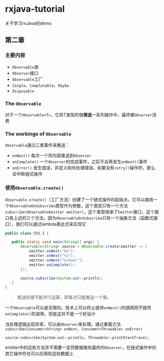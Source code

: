# rxjava-tutorial
关于学习rxJava的demo

## 第二章

### 主要内容
* `Observable`类
* `Observer`接口
* `Observable`工厂
* `Single`、`Completable`、`Maybe`
* `Disposable`

### The `Observable`

对于一个`Observable<T>`，它将T类型的值**推送**一系列操作中，最终被`Observer`消费

### The workings of `Observable`

`Observable`通过三类事件来推送：

* `onNext()` 每次一个将内容推送到`Observer`
* `onComplete()` 一个`Observer`的完成事件，之后不会再发生`onNext()`事件
* `onError()` 发生错误，并定义如何处理错误，如果没有`retry()`操作符，那么会中断链式操作

### 使用`Observable.create()`

`Observable.create()`（工厂方法）创建了一个链式操作的起始点。它可以接收一个`ObservableOnSubscribe`类型作为参数，这个类型只有一个方法`subscribe(ObservableEmitter
 emitter)`，这个类型继承了`Emitter`接口，这个接口有上述的三个方法。因为`ObservableOnSubscribe`只有一个抽象方法（函数式接口），我们可以通过lambda表达式来实现它
 
 ```java
public class Ch2_1 {

    public static void main(String[] args) {
        Observable<String> source = Observable.create(emitter -> {
            emitter.onNext("Go");
            emitter.onNext("to");
            emitter.onNext("school");
            emitter.onComplete();
        });

        source.subscribe(System.out::println);
    }
}
```

> 推送的值不能并行运算，即每次只能推送一个值。

一个`Observable`可以是无限的。技术上可以终止提供`onNext()`的调用而不提供`onComplete()`的调用，但是这并不是一个好设计

当处理逻辑出现异常，可以由`Observer`来处理。通过重载方法`subscribe(Consumer<String> onNext, Consumer<Throwable> onError)`

```
source.subscribe(System.out::println, Throwable::printStackTrace);
```

emitter中的这些方法并不需要一定将数据推给最终的`Observer`，在链式操作中的其它操作符也可以应用到这些数据上